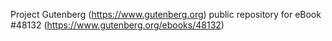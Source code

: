 Project Gutenberg (https://www.gutenberg.org) public repository for eBook #48132 (https://www.gutenberg.org/ebooks/48132)
